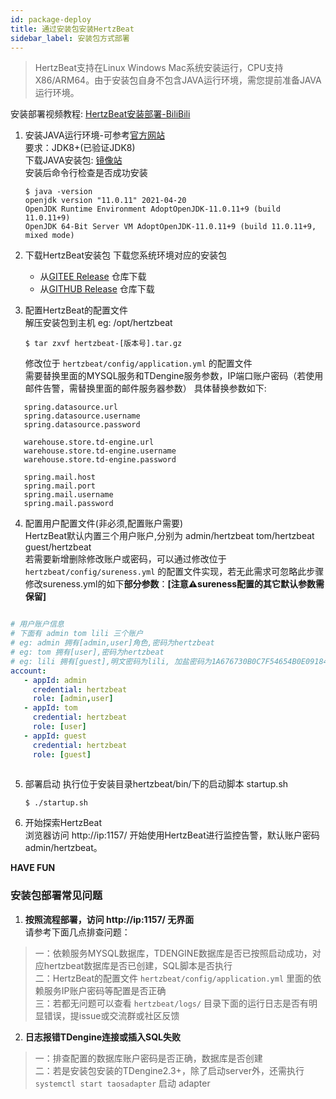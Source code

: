 ```yaml
---
id: package-deploy  
title: 通过安装包安装HertzBeat    
sidebar_label: 安装包方式部署    
---
```

> HertzBeat支持在Linux Windows Mac系统安装运行，CPU支持X86/ARM64。由于安装包自身不包含JAVA运行环境，需您提前准备JAVA运行环境。

安装部署视频教程: [HertzBeat安装部署-BiliBili](https://www.bilibili.com/video/BV1GY41177YL)   

1. 安装JAVA运行环境-可参考[官方网站](http://www.oracle.com/technetwork/java/javase/downloads/index.html)    
   要求：JDK8+(已验证JDK8)   
   下载JAVA安装包: [镜像站](https://repo.huaweicloud.com/java/jdk/)   
   安装后命令行检查是否成功安装   
   ```
   $ java -version
   openjdk version "11.0.11" 2021-04-20
   OpenJDK Runtime Environment AdoptOpenJDK-11.0.11+9 (build 11.0.11+9)
   OpenJDK 64-Bit Server VM AdoptOpenJDK-11.0.11+9 (build 11.0.11+9, mixed mode)
   ```
2. 下载HertzBeat安装包
   下载您系统环境对应的安装包
   - 从[GITEE Release](https://gitee.com/dromara/hertzbeat/releases) 仓库下载
   - 从[GITHUB Release](https://github.com/dromara/hertzbeat/releases) 仓库下载

3. 配置HertzBeat的配置文件    
   解压安装包到主机 eg: /opt/hertzbeat
   ``` 
   $ tar zxvf hertzbeat-[版本号].tar.gz 
   ```
   修改位于 `hertzbeat/config/application.yml` 的配置文件      
   需要替换里面的MYSQL服务和TDengine服务参数，IP端口账户密码（若使用邮件告警，需替换里面的邮件服务器参数）
   具体替换参数如下:
```
   spring.datasource.url
   spring.datasource.username
   spring.datasource.password
   
   warehouse.store.td-engine.url
   warehouse.store.td-engine.username
   warehouse.store.td-engine.password
   
   spring.mail.host
   spring.mail.port
   spring.mail.username
   spring.mail.password
```

4. 配置用户配置文件(非必须,配置账户需要)     
   HertzBeat默认内置三个用户账户,分别为 admin/hertzbeat tom/hertzbeat guest/hertzbeat   
   若需要新增删除修改账户或密码，可以通过修改位于 `hertzbeat/config/sureness.yml` 的配置文件实现，若无此需求可忽略此步骤 
   修改sureness.yml的如下**部分参数**：**[注意⚠️sureness配置的其它默认参数需保留]**

```yaml

# 用户账户信息
# 下面有 admin tom lili 三个账户
# eg: admin 拥有[admin,user]角色,密码为hertzbeat
# eg: tom 拥有[user],密码为hertzbeat
# eg: lili 拥有[guest],明文密码为lili, 加盐密码为1A676730B0C7F54654B0E09184448289
account:
   - appId: admin
     credential: hertzbeat
     role: [admin,user]
   - appId: tom
     credential: hertzbeat
     role: [user]
   - appId: guest
     credential: hertzbeat
     role: [guest]
 
```

5. 部署启动
   执行位于安装目录hertzbeat/bin/下的启动脚本 startup.sh 
   ``` 
   $ ./startup.sh 
   ```
6. 开始探索HertzBeat  
   浏览器访问 http://ip:1157/ 开始使用HertzBeat进行监控告警，默认账户密码 admin/hertzbeat。  

**HAVE FUN**

### 安装包部署常见问题

1. **按照流程部署，访问 http://ip:1157/ 无界面**   
   请参考下面几点排查问题：
> 一：依赖服务MYSQL数据库，TDENGINE数据库是否已按照启动成功，对应hertzbeat数据库是否已创建，SQL脚本是否执行    
> 二：HertzBeat的配置文件 `hertzbeat/config/application.yml` 里面的依赖服务IP账户密码等配置是否正确    
> 三：若都无问题可以查看 `hertzbeat/logs/` 目录下面的运行日志是否有明显错误，提issue或交流群或社区反馈

2. **日志报错TDengine连接或插入SQL失败**
> 一：排查配置的数据库账户密码是否正确，数据库是否创建   
> 二：若是安装包安装的TDengine2.3+，除了启动server外，还需执行 `systemctl start taosadapter` 启动 adapter    
